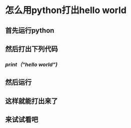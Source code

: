 # 怎么用python打出hello world
## 首先运行python 
## 然后打出下列代码
### *print（“hello world”)*
## 然后运行
## 这样就能打出来了
## 来试试看吧
